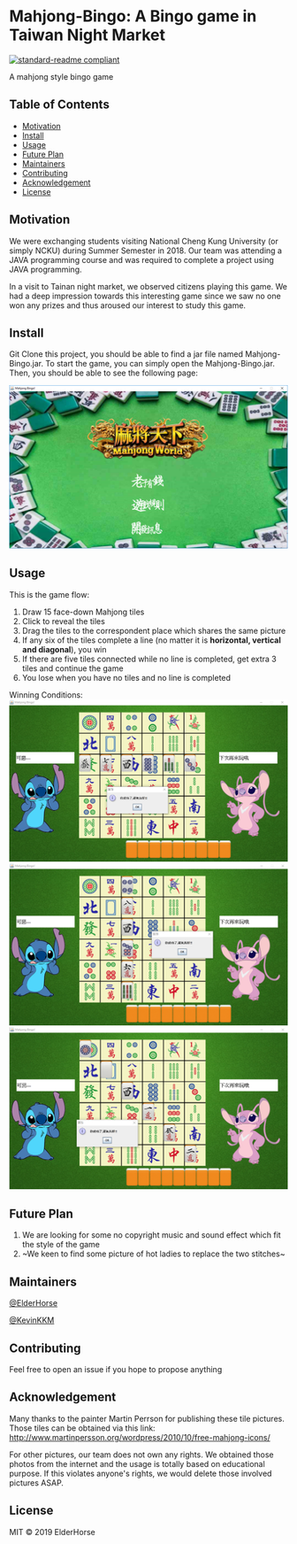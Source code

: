 # Mahjong-Bingo: A Bingo game in Taiwan Night Market

[![standard-readme compliant](https://img.shields.io/badge/Mahjong_Bingo--readme-OK-green.svg?style=flat-square)](https://github.com/kcwong395/Mahjong-Bingo)

A mahjong style bingo game

## Table of Contents
- [Motivation](#motivation)
- [Install](#install)
- [Usage](#usage)
- [Future Plan](#futureplan)
- [Maintainers](#maintainers)
- [Contributing](#contributing)
- [Acknowledgement](#acknowledgement)
- [License](#license)

## Motivation

We were exchanging students visiting National Cheng Kung University (or simply NCKU) during Summer Semester in 2018. Our team was attending a JAVA programming course and was required to complete a project using JAVA programming.

In a visit to Tainan night market, we observed citizens playing this game. We had a deep impression towards this interesting game since we saw no one won any prizes and thus aroused our interest to study this game.

## Install

Git Clone this project, you should be able to find a jar file named Mahjong-Bingo.jar.
To start the game, you can simply open the Mahjong-Bingo.jar.
Then, you should be able to see the following page:

<img src="img_for_readme/cover.PNG" alt="cover icon" />

## Usage

This is the game flow:
1. Draw 15 face-down Mahjong tiles
2. Click to reveal the tiles
3. Drag the tiles to the correspondent place which shares the same picture
4. If any six of the tiles complete a line (no matter it is **horizontal, vertical and diagonal**), you win
5. If there are five tiles connected while no line is completed, get extra 3 tiles and continue the game
6. You lose when you have no tiles and no line is completed

Winning Conditions:
<img src="img_for_readme/hori.PNG" alt="hori con" />
<img src="img_for_readme/verti.PNG" alt="verti con" />
<img src="img_for_readme/dia.PNG" alt="dia con" />

## Future Plan

1. We are looking for some no copyright music and sound effect which fit the style of the game
2. ~We keen to find some picture of hot ladies to replace the two stitches~

## Maintainers

[@ElderHorse](https://github.com/kcwong395)

[@KevinKKM](https://github.com/KevinKKM)

## Contributing

Feel free to open an issue if you hope to propose anything

## Acknowledgement

Many thanks to the painter Martin Perrson for publishing these tile pictures. Those tiles can be obtained via this link: http://www.martinpersson.org/wordpress/2010/10/free-mahjong-icons/

For other pictures, our team does not own any rights. We obtained those photos from the internet and the usage is totally based on educational purpose. If this violates anyone's rights, we would delete those involved pictures ASAP.


## License

MIT © 2019 ElderHorse
